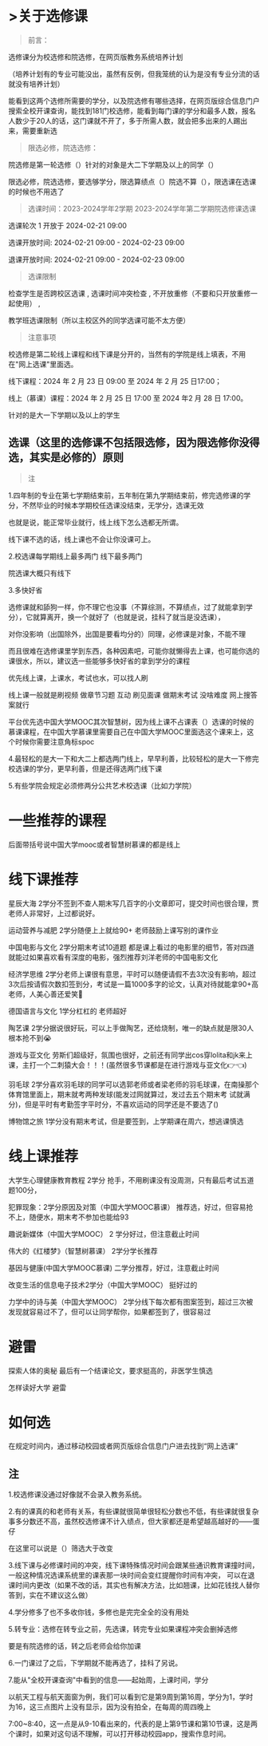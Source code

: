 # >关于选修课

> 前言：

选修课分为校选修和院选修，在网页版教务系统培养计划


（培养计划有的专业可能没出，虽然有反例，但我笼统的认为是没有专业分流的话就没有培养计划）


能看到这两个选修所需要的学分，以及院选修有哪些选择，在网页版综合信息门户搜索全校开课查询，能找到181门校选修，能看到每门课的学分和最多人数，报名人数少于20人的话，这门课就不开了，多于所需人数，就会把多出来的人踢出来，需要重新选

> 限选必修，院选选修：


院选修是第一轮选修（）针对的对象是大二下学期及以上的同学（）


限选必修，院选选修，要选够学分，限选算绩点（）院选不算（），限选课在选课的时候也不用选了

> 选课时间：2023-2024学年2学期 2023-2024学年第二学期院选修课选课


选课轮次 1 开放于 2024-02-21 09:00


选课开放时间: 2024-02-21 09:00 - 2024-02-23 09:00


退课开放时间: 2024-02-21 09:00 - 2024-02-23 09:00


> 选课限制


检查学生是否跨校区选课 ,  选课时间冲突检查 ,  不开放重修（不要和只开放重修一起使用） ,  

教学班选课限制（所以主校区外的同学选课可能不太方便）


> 注意事项


校选修是第二轮线上课程和线下课是分开的，当然有的学院是线上填表，不用在"网上选课"里面选。


线下课程：2024 年 2 月 23 日 09:00 至 2024 年 2 月 25 日17:00；


线上（慕课）课程：2024 年 2 月 25 日 17:00 至 2024 年2 月 28 日 17:00。


针对的是大一下学期以及以上的学生


## 选课（这里的选修课不包括限选修，因为限选修你没得选，其实是必修的）原则
> 注


1.四年制的专业在第七学期结束前，五年制在第九学期结束前，修完选修课的学分，不然毕业的时候本学期校任选课没结束，无学分，选课无效


也就是说，能正常毕业就行，线上线下怎么选都无所谓。


线下课不选的话，线上课也不会让你没课可上。


2.校选课每学期线上最多两门 线下最多两门


院选课大概只有线下


3.多快好省


选修课就和舔狗一样，你不理它也没事（不算综测，不算绩点，过了就能拿到学分），它就算离开，换一个就好了（也就是说，挂科了就当是没选课），


对你没影响（出国除外，出国是要看均分的）同理，必修课是对象，不能不理


而且很难在选修课里学到东西，各种因素吧，可能你就懒得去上课，也可能你选的课很水，所以，建议选一些能够多快好省的拿到学分的课程


优先线上课，上课水，考试也水，可以找人刷


线上课一般就是刷视频 做章节习题 互动 刷见面课 做期末考试 没啥难度 网上搜答案就行


平台优先选中国大学MOOC其次智慧树，因为线上课不占课表（）选课的时候的慕课课程，在中国大学慕课里需要自己在中国大学MOOC里面选这个课来上，这个时候你需要注意角标spoc


4.最轻松的是大一下和大二上都选两门线上，早早利善，比较轻松的是大一下修完校选课的学分，更早利善，但是还得选两门线下课


5.有些学院会规定必须修两分公共艺术校选课（比如力学院）


# 一些推荐的课程


后面带括号说中国大学mooc或者智慧树慕课的都是线上


# 线下课推荐


星辰大海  2学分不签到不查人期末写几百字的小文章即可，提交时间也很合理，贾老师人非常好，上过都说好。

运动营养与减肥  2学分随便上上就给90+ 老师鼓励上课写别的课作业

中国电影与文化  2学分期末考试10道题 都是课上看过的电影里的细节，答对四道就能过如果喜欢看有深度的电影，强烈推荐刘洋老师的中国电影文化

经济学思维 2学分老师上课很有意思，平时可以随便请假不去3次没有影响，超过3次后按请假次数扣签到分，考试是一篇1000多字的论文，认真对待就能拿90+高老师，人美心善还爱笑🧡

德国语言与文化 1学分杠杠的 老师超好

陶艺课  2学分据说很好玩，可以上手做陶艺，还给烧制，唯一的缺点就是限30人根本抢不到😭

游戏与亚文化  劳斯们超级好，氛围也很好，之前还有同学出cos穿lolita和jk来上课，主打一个二刺猿大会！！！(虽然很多节课都是在进行游戏与亚文化👉👈)

羽毛球  2学分喜欢羽毛球的同学可以选郭老师或者梁老师的羽毛球课，在南操那个体育馆里面上，期末就考两种发球(能发过网就算过，发过去五个期末考
试就满分)，但是平时有考勤签字平时分，不喜欢运动的同学还是不要选了()

博物馆之旅  1学分没有期末考试，但是要签到，上学期课在周六，想逃课慎选 

# 线上课推荐


大学生心理健康教育教程 2学分 抢手，不用刷课没有没周测，只有最后考试五道题100分，

犯罪现象：2学分原因及对策（中国大学MOOC慕课） 推荐选，好过，但容易抢不上，随便水，期末考不参加也能给93

趣说新媒体（中国大学MOOC） 2 学分好过，但注意截止时间 

伟大的《红楼梦》（智慧树慕课） 2学分学长推荐

 基因与健康(中国大学MOOC慕课) 二学分推荐，好过，注意截止时间 

改变生活的信息电子技术2学分（中国大学MOOC） 挺好过的 

力学中的诗与美（中国大学MOOC） 2学分线下每次都有图案签到，超过三次被发现就容易过不了，但可以让同学帮你，如果都签到了，很容易过 

# 避雷


探索人体的奥秘 最后有一个结课论文，要求挺高的，非医学生慎选 

怎样读好大学 避雷

# 如何选


在规定时间内，通过移动校园或者网页版综合信息门户进去找到“网上选课”

## 注


1.校选修课没通过好像就不会录入教务系统。

2.有的课真的和老师有关系，有些课就很简单很轻松分数也不低，有些课就很复杂事多分数还不高，虽然校选修课不计入绩点，但大家都还是希望越高越好的——蛋仔

在这里可以说是（）筛选大于改变

3.线下课与必修课时间的冲突，线下课特殊情况时间会跟某些通识教育课撞时间，一般这种情况选课系统里的课表那一块时间会变红提醒你时间有冲突，
可以在退课时间内更改（如果不改的话，其实也有解决方法，比如翘课，比如花钱找人替你答到，实在不建议这么做）

4.学分修多了也不多收你钱，多修也是完完全全的没有用处

5.转专业：选修在转专业之前，先选课，转完专业如果课程冲突会删掉选修

要是有院选修的话，转之后老师会给你加课

6.一门课过了之后，下学期就不能再选了，挂科了另说。

7.能从"全校开课查询"中看到的信息——起始周，上课时间，学分

以航天工程与航天面窗为例，我们可以看到它是第9周到第16周，学分为1，学时为16，这三点图片上没有显示，因为没有拍全，在每周的周四晚上

7:00~8:40，这一点是从9-10看出来的，代表的是上第9节课和第10节课，这是两个课时，如果对这句话不理解，可以打开移动校园app，搜索作息时间。
